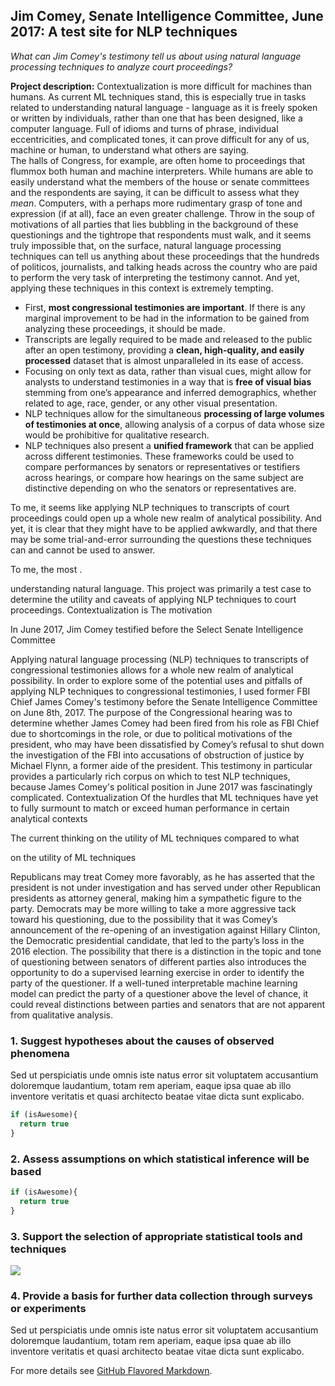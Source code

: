 ## Jim Comey, Senate Intelligence Committee, June 2017: A test site for NLP techniques
*What can Jim Comey's testimony tell us about using natural language processing techniques to analyze court proceedings?*

**Project description:** Contextualization is more difficult for machines than humans. As current ML techniques stand, this is especially true in tasks related to understanding natural language - language as it is freely spoken or written by individuals, rather than one that has been designed, like a computer language. Full of idioms and turns of phrase, individual eccentricities, and complicated tones, it can prove difficult for any of us, machine or human, to understand what others are saying.  
    The halls of Congress, for example, are often home to proceedings that flummox both human and machine interpreters. While humans are able to easily understand what the members of the house or senate committees and the respondents are saying, it can be difficult to assess what they *mean*. Computers, with a perhaps more rudimentary grasp of tone and expression (if at all), face an even greater challenge. Throw in the soup of motivations of all parties that lies bubbling in the background of these questionings and the tightrope that respondents must walk, and it seems truly impossible that, on the surface, natural language processing techniques can tell us anything about these proceedings that the hundreds of politicos, journalists, and talking heads across the country who are paid to perform the very task of interpreting the testimony cannot. And yet, applying these techniques in this context is extremely tempting.
  - First, **most congressional testimonies are important**. If there is any marginal improvement to be had in the information to be gained from analyzing these proceedings, it should be made. 
- Transcripts are legally required to be made and released to the public after an open testimony, providing a **clean, high-quality, and easily processed** dataset that is almost unparalleled in its ease of access.
- Focusing on only text as data, rather than visual cues, might allow for analysts to understand testimonies in a way that is **free of visual bias** stemming from one’s appearance and inferred demographics, whether related to age, race, gender, or any other visual presentation.
- NLP techniques allow for the simultaneous **processing of large volumes of testimonies at once**, allowing analysis of a corpus of data whose size would be prohibitive for qualitative research.
- NLP techniques also present a **unified framework** that can be applied across different testimonies. These frameworks could be used to compare performances by senators or representatives or testifiers across hearings, or compare how hearings on the same subject are distinctive depending on who the senators or representatives are.

To me, it seems like applying NLP techniques to transcripts of court proceedings could open up a whole new realm of analytical possibility. And yet, it is clear that they might have to be applied awkwardly, and that there may be some trial-and-error surrounding the questions these techniques can and cannot be used to answer.

  To me, the most .
  
understanding natural language.
This project was primarily a test case to determine the utility and caveats of applying NLP techniques to court proceedings. Contextualization is 
The motivation 

In June 2017, Jim Comey testified before the Select Senate Intelligence Committee 

Applying natural language processing (NLP) techniques to transcripts of congressional testimonies allows for a whole new realm of analytical possibility. 
  In order to explore some of the potential uses and pitfalls of applying NLP techniques to congressional testimonies, I used former FBI Chief James Comey's testimony before the Senate Intelligence Committee on June 8th, 2017. The purpose of the Congressional hearing was to determine whether James Comey had been fired from his role as FBI Chief due to shortcomings in the role, or due to political motivations of the president, who may have been dissatisfied by Comey’s refusal to shut down the investigation of the FBI into accusations of obstruction of justice by Michael Flynn, a former aide of the president. 
  This testimony in particular provides a particularly rich corpus on which to test NLP techniques, because James Comey's political position in June 2017 was fascinatingly complicated. Contextualization 
  Of the hurdles that ML techniques have yet to fully surmount to match or exceed human performance in certain analytical contexts
  
  The current thinking on the utility of ML techniques compared to what 
  
  on the utility of ML techniques 
  
  Republicans may treat Comey more favorably, as he has asserted that the president is not under investigation and has served under other Republican presidents as attorney general, making him a sympathetic figure to the party. Democrats may be more willing to take a more aggressive tack toward his questioning, due to the possibility that it was Comey’s announcement of the re-opening of an investigation against Hillary Clinton, the Democratic presidential candidate, that led to the party’s loss in the 2016 election. 
  The possibility that there is a distinction in the topic and tone of questioning between senators of different parties also introduces the opportunity to do a supervised learning exercise in order to identify the party of the questioner. If a well-tuned interpretable machine learning model can predict the party of a questioner above the level of chance, it could reveal distinctions between parties and senators that are not apparent from qualitative analysis.

### 1. Suggest hypotheses about the causes of observed phenomena

Sed ut perspiciatis unde omnis iste natus error sit voluptatem accusantium doloremque laudantium, totam rem aperiam, eaque ipsa quae ab illo inventore veritatis et quasi architecto beatae vitae dicta sunt explicabo. 

```javascript
if (isAwesome){
  return true
}
```

### 2. Assess assumptions on which statistical inference will be based

```javascript
if (isAwesome){
  return true
}
```

### 3. Support the selection of appropriate statistical tools and techniques

<img src="images/dummy_thumbnail.jpg?raw=true"/>

### 4. Provide a basis for further data collection through surveys or experiments

Sed ut perspiciatis unde omnis iste natus error sit voluptatem accusantium doloremque laudantium, totam rem aperiam, eaque ipsa quae ab illo inventore veritatis et quasi architecto beatae vitae dicta sunt explicabo. 

For more details see [GitHub Flavored Markdown](https://guides.github.com/features/mastering-markdown/).

